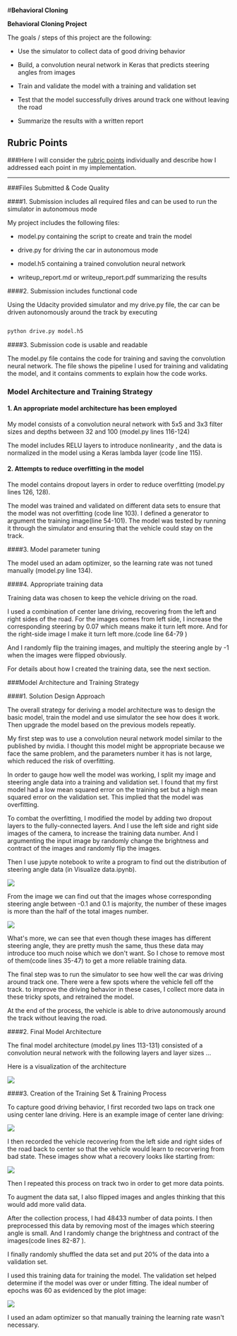 #**Behavioral Cloning** 



**Behavioral Cloning Project**


The goals / steps of this project are the following:

* Use the simulator to collect data of good driving behavior

* Build, a convolution neural network in Keras that predicts steering angles from images

* Train and validate the model with a training and validation set

* Test that the model successfully drives around track one without leaving the road

* Summarize the results with a written report





[//]: # (Image References)



[image1]: ./examples/placeholder.png "Model Visualization"

[image2]: ./examples/placeholder.png "Grayscaling"

[image3]: ./examples/placeholder_small.png "Recovery Image"

[image4]: ./examples/placeholder_small.png "Recovery Image"

[image5]: ./examples/placeholder_small.png "Recovery Image"

[image6]: ./examples/placeholder_small.png "Normal Image"

[image7]: ./examples/placeholder_small.png "Flipped Image"



## Rubric Points

###Here I will consider the [rubric points](https://review.udacity.com/#!/rubrics/432/view) individually and describe how I addressed each point in my implementation.  



---

###Files Submitted & Code Quality



####1. Submission includes all required files and can be used to run the simulator in autonomous mode



My project includes the following files:

* model.py containing the script to create and train the model

* drive.py for driving the car in autonomous mode

* model.h5 containing a trained convolution neural network 

* writeup_report.md or writeup_report.pdf summarizing the results



####2. Submission includes functional code

Using the Udacity provided simulator and my drive.py file, the car can be driven autonomously around the track by executing 

```sh

python drive.py model.h5

```



####3. Submission code is usable and readable



The model.py file contains the code for training and saving the convolution neural network. The file shows the pipeline I used for training and validating the model, and it contains comments to explain how the code works.



### Model Architecture and Training Strategy



#### 1. An appropriate model architecture has been employed


My model consists of a convolution neural network with 5x5 and 3x3 filter sizes and depths between 32 and 100 (model.py lines 116-124)

The model includes RELU layers to introduce nonlinearity , and the data is normalized in the model using a Keras lambda layer (code line 115).



#### 2. Attempts to reduce overfitting in the model

The model contains dropout layers in order to reduce overfitting (model.py lines 126, 128). 

The model was trained and validated on different data sets to ensure that the model was not overfitting (code line 103). I defined a generator to argument the training image(line 54-101). The model was tested by running it through the simulator and ensuring that the vehicle could stay on the track.

####3. Model parameter tuning

The model used an adam optimizer, so the learning rate was not tuned manually (model.py line 134).

####4. Appropriate training data

Training data was chosen to keep the vehicle driving on the road.

I used a combination of center lane driving, recovering from the left and right sides of the road. For the images comes from left side, I increase the corresponding steering by 0.07 which means make it turn left more. And for the right-side image I make it turn left more.(code line 64-79 )

And I randomly flip the training images, and multiply the steering angle by -1 when the images were flipped obviously.

For details about how I created the training data, see the next section.


###Model Architecture and Training Strategy

####1. Solution Design Approach

The overall strategy for deriving a model architecture was to design the basic model, train the model and use simulator the see how does it work. Then upgrade the model based on the previous models repeatly.


My first step was to use a convolution neural network model similar to the <End-to-End Deep Learning for Self-Driving Cars> published by nvidia. I thought this model might be appropriate because we face the same problem, and the parameters number it has is not large, which reduced the risk of overfitting.

In order to gauge how well the model was working, I split my image and steering angle data into a training and validation set. I found that my first model had a low mean squared error on the training set but a high mean squared error on the validation set. This implied that the model was overfitting.

To combat the overfitting, I modified the model by adding two dropout layers to the fully-connected layers. And I use the left side and right side images of the camera, to increase the training data number. And I argumenting the input image by randomly change the brightness and contract of the images and randomly flip the images.

Then I use jupyte notebook to write a program to find out the distribution of steering angle data (in Visualize data.ipynb).

![](img/distribution.png)

From the image we can find out that the images whose  corresponding steering angle between -0.1 and 0.1 is majority, the number of these images is more than the half of the total images number. 

![](img/steering.png)

What's more, we can see that even though these images has different steering angle, they are pretty mush the same, thus these data may introduce too much noise which we don't want. So I chose to remove most of them(code lines 35-47) to get a more reliable training data.

The final step was to run the simulator to see how well the car was driving around track one. There were a few spots where the vehicle fell off the track. to improve the driving behavior in these cases, I collect more data in these tricky spots, and retrained the model.

At the end of the process, the vehicle is able to drive autonomously around the track without leaving the road.



####2. Final Model Architecture

The final model architecture (model.py lines 113-131) consisted of a convolution neural network with the following layers and layer sizes ...


Here is a visualization of the architecture

![](img/architecture.png)


####3. Creation of the Training Set & Training Process



To capture good driving behavior, I first recorded two laps on track one using center lane driving. Here is an example image of center lane driving:


![](img/center_2017_05_24_11_21_28_388.jpg)


I then recorded the vehicle recovering from the left side and right sides of the road back to center so that the vehicle would learn to recorvering from bad state. These images show what a recovery looks like starting from:

![](img/recovering.png)

Then I repeated this process on track two in order to get more data points.

To augment the data sat, I also flipped images and angles thinking that this would add more valid data.

After the collection process, I had 48433 number of data points. I then preprocessed this data by removing most of the images which steering angle is small. And I randomly change the brightness and contract of the images(code lines 82-87 ).


I finally randomly shuffled the data set and put 20% of the data into a validation set.

I used this training data for training the model. The validation set helped determine if the model was over or under fitting. The ideal number of epochs was 60 as evidenced by the plot image:

![](img/los.png)

I used an adam optimizer so that manually training the learning rate wasn't necessary.


